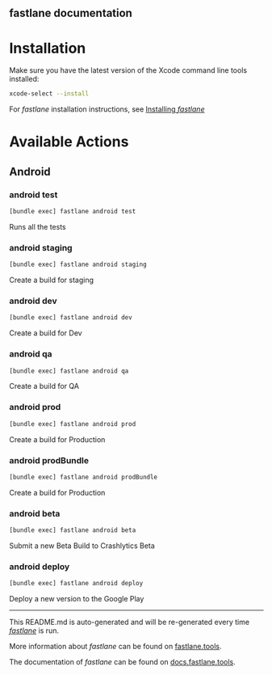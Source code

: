 fastlane documentation
----

# Installation

Make sure you have the latest version of the Xcode command line tools installed:

```sh
xcode-select --install
```

For _fastlane_ installation instructions, see [Installing _fastlane_](https://docs.fastlane.tools/#installing-fastlane)

# Available Actions

## Android

### android test

```sh
[bundle exec] fastlane android test
```

Runs all the tests

### android staging

```sh
[bundle exec] fastlane android staging
```

Create a build for staging

### android dev

```sh
[bundle exec] fastlane android dev
```

Create a build for Dev

### android qa

```sh
[bundle exec] fastlane android qa
```

Create a build for QA

### android prod

```sh
[bundle exec] fastlane android prod
```

Create a build for Production

### android prodBundle

```sh
[bundle exec] fastlane android prodBundle
```

Create a build for Production

### android beta

```sh
[bundle exec] fastlane android beta
```

Submit a new Beta Build to Crashlytics Beta

### android deploy

```sh
[bundle exec] fastlane android deploy
```

Deploy a new version to the Google Play

----

This README.md is auto-generated and will be re-generated every time [_fastlane_](https://fastlane.tools) is run.

More information about _fastlane_ can be found on [fastlane.tools](https://fastlane.tools).

The documentation of _fastlane_ can be found on [docs.fastlane.tools](https://docs.fastlane.tools).
